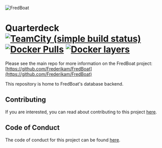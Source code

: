 ![FredBoat](https://fred.moe/YY1.png)

# Quarterdeck [![TeamCity (simple build status)](https://img.shields.io/teamcity/https/ci.fredboat.com/s/Quarterdeck_Build.svg)](https://ci.fredboat.com/viewType.html?buildTypeId=Quarterdeck_Build&guest=1) [![Docker Pulls](https://img.shields.io/docker/pulls/fredboat/backend.svg)](https://fredboat.com/docs/selfhosting) [![Docker layers](https://images.microbadger.com/badges/image/fredboat/fredboat:dev-v1.svg)](https://microbadger.com/images/fredboat/backend:dev-v1 "Get your own image badge on microbadger.com")

Please see the main repo for more information on the FredBoat project: [https://github.com/Frederikam/FredBoat](https://github.com/Frederikam/FredBoat)

This repository is home to FredBoat's database backend.


## Contributing
If you are interested, you can read about contributing to this project [here](https://github.com/Frederikam/FredBoat/blob/master/CONTRIBUTING.md).


## Code of Conduct
The code of conduct for this project can be found [here](https://github.com/Frederikam/FredBoat/blob/master/CODE_OF_CONDUCT.md).
